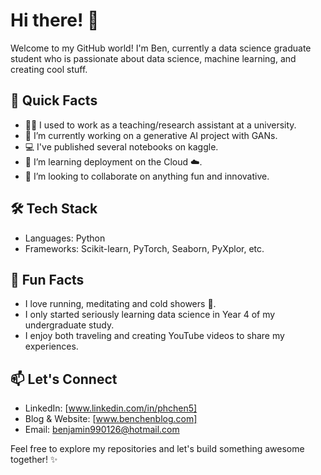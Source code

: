 # Hi there! 👋

Welcome to my GitHub world! I'm Ben, currently a data science graduate student who is passionate about data science, machine learning, and creating cool stuff.

## 🚀 Quick Facts

- 👨‍🏫 I used to work as a teaching/research assistant at a university.
- 🔭 I’m currently working on a generative AI project with GANs.
- 💻 I've published several notebooks on kaggle.
- 🌱 I’m learning deployment on the Cloud ☁️.
- 👯 I’m looking to collaborate on anything fun and innovative.

## 🛠️ Tech Stack

- Languages: Python
- Frameworks: Scikit-learn, PyTorch, Seaborn, PyXplor, etc.

## 🌈 Fun Facts

- I love running, meditating and cold showers 🥶.
- I only started seriously learning data science in Year 4 of my undergraduate study.
- I enjoy both traveling and creating YouTube videos to share my experiences.

## 📫 Let's Connect

- LinkedIn: [www.linkedin.com/in/phchen5]
- Blog & Website: [www.benchenblog.com]
- Email: benjamin990126@hotmail.com

Feel free to explore my repositories and let's build something awesome together! ✨
